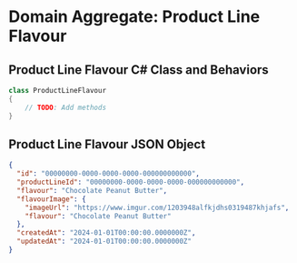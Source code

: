 # Domain Aggregate: Product Line Flavour

## Product Line Flavour C# Class and Behaviors

```csharp
class ProductLineFlavour
{
    // TODO: Add methods
}
```

## Product Line Flavour JSON Object

```json
{
  "id": "00000000-0000-0000-0000-000000000000",
  "productLineId": "00000000-0000-0000-0000-000000000000",
  "flavour": "Chocolate Peanut Butter",
  "flavourImage": {
    "imageUrl": "https://www.imgur.com/1203948alfkjdhs0319487khjafs",
    "flavour": "Chocolate Peanut Butter"
  },
  "createdAt": "2024-01-01T00:00:00.0000000Z",
  "updatedAt": "2024-01-01T00:00:00.0000000Z"
}
```
